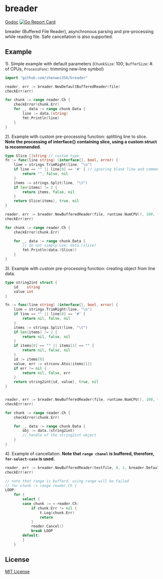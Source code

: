 # breader

[Godoc](http://godoc.org/github.com/shenwei356/breader)
[![Go Report Card](https://goreportcard.com/badge/github.com/shenwei356/bio)](https://goreportcard.com/report/github.com/shenwei356/bio)

breader (Buffered File Reader), asynchronous parsing and pre-processing while
 reading file. Safe cancellation is also supported.

## Example

1). Simple example with default parameters (`ChunkSize`: 100;
    `BufferSize`: #. of CPUs, `ProcessFunc`: trimming new-line symbol)

```go
import "github.com/shenwei356/breader"

reader, err := breader.NewDefaultBufferedReader(file)
checkErr(err)

for chunk := range reader.Ch {
    checkError(chunk.Err)
    for _, data := range chunk.Data {
        line := data.(string)
        fmt.Println(line)
    }
}
```

2). Example with custom pre-processing function: splitting line to slice.
    **Note the processing of interface{} containing slice,
        using a custom struct is recommended**.

```go
type Slice []string // custom type
fn := func(line string) (interface{}, bool, error) {
    line = strings.TrimRight(line, "\n")
    if line == "" || line[0] == '#' { // ignoring blank line and comment line
        return "", false, nil
    }
    items := strings.Split(line, "\t")
    if len(items) != 2 {
        return items, false, nil
    }
    return Slice(items), true, nil
}

reader, err := breader.NewBufferedReader(file, runtime.NumCPU(), 100, fn)
checkErr(err)

for chunk := range reader.Ch {
    checkError(chunk.Err)

    for _, data := range chunk.Data {
        // do not simply use: data.(slice)
        fmt.Println(data.(Slice))
    }
}

```

3). Example with custom pre-processing function: creating object from line data.

```go
type string2int struct {
    id    string
    value int
}

fn := func(line string) (interface{}, bool, error) {
    line = strings.TrimRight(line, "\n")
    if line == "" || line[0] == '#' {
        return nil, false, nil
    }
    items := strings.Split(line, "\t")
    if len(items) != 2 {
        return nil, false, nil
    }
    if items[0] == "" || items[1] == "" {
        return nil, false, nil
    }
    id := items[0]
    value, err := strconv.Atoi(items[1])
    if err != nil {
        return nil, false, err
    }
    return string2int{id, value}, true, nil
}


reader, err := breader.NewBufferedReader(file, runtime.NumCPU(), 100, fn)
checkErr(err)

for chunk := range reader.Ch {
    checkError(chunk.Err)

    for _, data := range chunk.Data {
        obj := data.(string2int)
        // handle of the string2int object
    }
}
```

4). Example of cancellation. **Note that `range chanel` is buffered, therefore,
`for-select-case` is used.**

```go
reader, err := breader.NewBufferedReader(testfile, 0, 1, breader.DefaultFunc)
checkErr(err)

// note that range is bufferd. using range will be failed
// for chunk := range reader.Ch {
LOOP:
    for {
        select {
        case chunk := <-reader.Ch:
            if chunk.Err != nil {
                t.Log(chunk.Err)
                return
            }
            reader.Cancel()
            break LOOP
        default:
        }
    }

```

## License

[MIT License](https://github.com/shenwei356/breader/blob/master/LICENSE)
